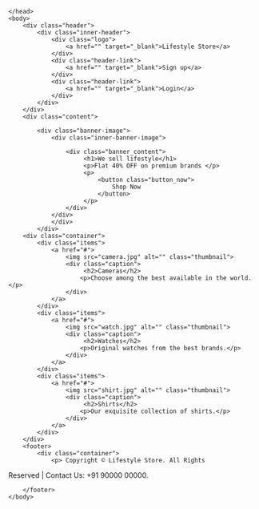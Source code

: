 <DOCTYPE html>
<html>
    <head>
        <!-- The page has a title Lifestyle Store -->
        <title>Lifestyle Store</title>
<style>
body{
width: 100%;
height:100%;
margin:auto;
}
a{
text-decoration: none;
background-color: transparent;
color:#ededed;
}
.header{
    background-color: #000;
    color: #fff;
    border-color: #080808;
    min-height: 50px;
    border: 1px solid transparent;
}
.inner-header{
    width: 80%;
    margin: auto;
}
.logo{
     float: left;
 height: 50px;
 padding: 15px;
 font-size: 20px;
 font-weight: bold;

}
.header-link{
     float:right;
 font-size:14px;
 height: 50px;
 font-size:16px;
 padding: 15px 15px;
 font-weight: bold;

}
.content{
    min-height: 300px;

}
.banner-image{
     padding-bottom: 50px;
 margin-bottom: 20px;
 text-align: center;
 color: #f8f8f8;
 background-image:url("intro-bg_1.jpg"); 
 background-size: 1350px 550px;


}
.inner-banner-image{
     padding-top: 12%;
 width:80%;
 margin:auto;

}
.banner_content{
     position: relative;
 padding-top: 4%;
 padding-bottom: 4%;
 
 overflow:hidden;
 margin:auto;
 background-color: rgba(0, 0, 0, 0.7);
 max-width: 600px;

}
.button_now{
     color: #fff;
 background-color: #c9302c;
 border-color: #ac2925;
 box-shadow: inset 0 3px 5px rgba(0, 0, 0, .125);
 padding: 10px 16px;
 font-size: 18px;
 border-radius: 6px;

}
.container{
     width:90%;
 margin:auto;
 overflow:hidden;
 

}
.items{
     width:30%;
 display: block;
 padding: 4px;
 margin-bottom: 20px;
 line-height: 1.42857143;
 background-color: #fff;
 border: 1px solid #ddd;
 border-radius: 4px;
 float:left;
 margin-left:1%;

}
.thumbnail{
     display: block;
 max-width: 100%;
 height: auto;

}
.caption{
     color:#000;
 padding:0px 10px 10px;
 font-weight: bold;
 font-weight: bold;

}
footer{
     background-color: #000;
 color:#fff;
 font-size:14px center;
 text-align: center;
}
</style>

    </head>
    <body>
        <div class="header">
            <div class="inner-header">
                <div class="logo">
                    <a href="" target="_blank">Lifestyle Store</a>
                </div>
                <div class="header-link">
                    <a href="" target="_blank">Sign up</a>
                </div>
                <div class="header-link">
                    <a href="" target="_blank">Login</a>
                </div>
            </div>
        </div>
        <div class="content">
          
            <div class="banner-image">
                <div class="inner-banner-image">
                    
                    <div class="banner_content">
                         <h1>We sell lifestyle</h1> 
                         <p>Flat 40% OFF on premium brands </p>
                         <p>
                             <button class="button_now">
                                 Shop Now
                             </button>
                         </p>
                    </div>
                </div>
                </div>
            </div>
        <div class="container">
            <div class="items">
                <a href="#">
                    <img src="camera.jpg" alt="" class="thumbnail">
                    <div class="caption">
                         <h2>Cameras</h2>
                        <p>Choose among the best available in the world.</p>
                    </div>
                </a>
            </div>
            <div class="items">
                <a href="#">
                    <img src="watch.jpg" alt="" class="thumbnail">
                    <div class="caption">
                         <h2>Watches</h2>
                        <p>Original watches from the best brands.</p>
                    </div>
                </a>
            </div>
            <div class="items">
                <a href="#">
                    <img src="shirt.jpg" alt="" class="thumbnail">
                    <div class="caption">
                         <h2>Shirts</h2>
                        <p>Our exquisite collection of shirts.</p>
                    </div>
                </a>
            </div>
        </div>
        <footer>
            <div class="container">
                <p> Copyright © Lifestyle Store. All Rights 
Reserved | Contact Us: +91 90000 00000.
                </p>
            </div>
                
        </footer>
    </body>
</html>
